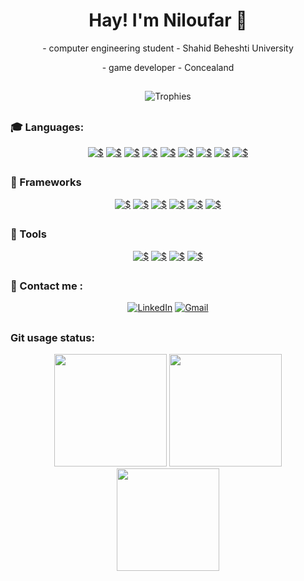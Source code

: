 <h1 align="center">Hay! I'm Niloufar 👋</h1>

<p align="center">
  - computer engineering student - Shahid Beheshti University 
 </p>
 <p align="center"> 
  - game developer - Concealand
 </p>
 
##

<p align="center">
<img src="https://github-profile-trophy.vercel.app/?username=niloufarmj&theme=onedark&margin-w=12&margin-h=10&column=7&no-frame=true" alt="Trophies" />
</p>

##

 ### :mortar_board: Languages:
 <div align="center">
  <a href="#"><img alt="$" src="https://img.shields.io/badge/C%2B%2B-49DAFA?style=for-the-badge&logo=c%2B%2B&logoColor=white"/></a>
  <a href="#"><img alt="$" src="https://img.shields.io/badge/Java-10C2EA?style=for-the-badge&logo=java&logoColor=white"/></a>
  <a href="#"><img alt="$" src="https://img.shields.io/badge/Python-109BEA?style=for-the-badge&logo=python&logoColor=white"/></a>
  <a href="#"><img alt="$" src="https://img.shields.io/badge/c%23-%23107AEA.svg?style=for-the-badge&logo=c-sharp&logoColor=white"/></a>
  <a href="#"><img alt="$" src="https://img.shields.io/badge/html-%231055EA.svg?style=for-the-badge&logo=html5&logoColor=white"/></a>
  <a href="#"><img alt="$" src="https://img.shields.io/badge/JavaScript-1034EA?style=for-the-badge&logo=javascript&logoColor=white"/></a>
  <a href="#"><img alt="$" src="https://img.shields.io/badge/TypeScript-1310EA?style=for-the-badge&logo=typescript&logoColor=white"/></a>
  <a href="#"><img alt="$" src="https://img.shields.io/badge/Dart-0F0DAC?style=for-the-badge&logo=dart&logoColor=white"/></a>
  <a href="#"><img alt="$" src="https://img.shields.io/badge/node.js-060582?style=for-the-badge&logo=node.js&logoColor=white"/></a>
 </div>



##

 ### :rocket: Frameworks
  <div align="center">
  <a href="#"><img alt="$" src="https://img.shields.io/badge/React-F97055?style=for-the-badge&logo=react&logoColor=61DAFB"/></a>
  <a href="#"><img alt="$" src="https://img.shields.io/badge/Angular-F99355?style=for-the-badge&logo=angular&logoColor=white"/></a>
  <a href="#"><img alt="$" src="https://img.shields.io/badge/JQuery-F9A955?style=for-the-badge&logo=jquery&logoColor=white"/></a>
  <a href="#"><img alt="$" src="https://img.shields.io/badge/Flutter-F9BB55?style=for-the-badge&logo=flutter&logoColor=white"/></a>
  <a href="#"><img alt="$" src="https://img.shields.io/badge/.NET-F3B372?style=for-the-badge&logo=.net&logoColor=white"/></a>
  <a href="#"><img alt="$" src="https://img.shields.io/badge/Django-FFD279?style=for-the-badge&logo=django&logoColor=white"/></a>
  </div>
  
##

### :rocket: Tools
  <div align="center">
    <a href="#"><img alt="$" src="https://img.shields.io/badge/Unity-84C861?style=for-the-badge&logo=unity&logoColor=61DAFB"/></a>
    <a href="#"><img alt="$" src="https://img.shields.io/badge/Git-61C866?style=for-the-badge&logo=git&logoColor=white"/></a>
    <a href="#"><img alt="$" src="https://img.shields.io/badge/Blender-61C87D?style=for-the-badge&logo=blender&logoColor=white"/></a>
    <a href="#"><img alt="$" src="https://img.shields.io/badge/MATLAB-61C899?style=for-the-badge&logo=matlab&logoColor=white"/></a>
  </div>
  
##

 ### :calling: Contact me :

<div align="center">
<a href="https://www.linkedin.com/in/niloufar-moradi-jam-055851202/"><img alt="LinkedIn" src="https://img.shields.io/badge/linkedin-%230077B5.svg?style=for-the-badge&logo=linkedin&logoColor=white"/></a>
<a href="mailto:niloo.ast@gmail.com)/"><img alt="Gmail" src="https://img.shields.io/badge/Gmail-D14836?style=for-the-badge&logo=gmail&logoColor=white"/></a>
</div>
  
##

 ### Git usage status:
 
  <div align="center">
  <img height="180em" src="https://github-readme-stats.vercel.app/api?username=niloufarmj&show_icons=true&theme=tokyonight&include_all_commits=true&count_private=true"/>
  <img height="180em" src="https://github-readme-stats.vercel.app/api/top-langs/?username=niloufarmj&layout=compact&langs_count=7&theme=tokyonight"/>
  <img height="164em" src="https://github-readme-streak-stats.herokuapp.com?user=niloufarmj&theme=tokyonight"/>
  </div> 
